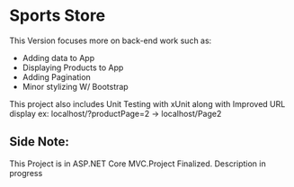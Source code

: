 # Sports Store

This Version focuses more on back-end work such as: 
- Adding data to App
- Displaying Products to App
- Adding Pagination
- Minor stylizing W/ Bootstrap

This project also includes Unit Testing with xUnit along with Improved URL display
ex:
localhost/?productPage=2 -> localhost/Page2

## Side Note:
This Project is in ASP.NET Core MVC.Project Finalized. Description in progress
